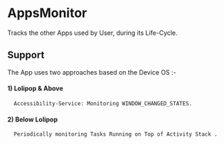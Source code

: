 # AppsMonitor
Tracks the other Apps used by User, during its Life-Cycle.

## Support
The App uses two approaches based on the Device OS :-
#### 1)  Lolipop & Above
      Accessibility-Service: Monitoring WINDOW_CHANGED_STATES.
#### 2)  Below Lolipop
      Periodically monitoring Tasks Running on Top of Activity Stack .
